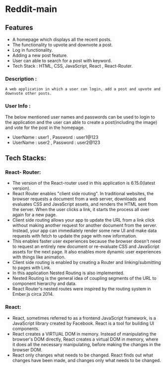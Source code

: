 # Reddit-main

## Features

- A homepage which displays all the recent posts.
- The functionality to upvote and downvote a post.
- Log in functionality.
- Adding a new post feature.
- User can able to search for a post with keyword.
- Tech Stack : HTML, CSS, JavaScript, React , React-Router.

### Description :
    A web application in which a user can login, add a post and upvote and downvote other posts.

### User Info :
  The below mentioned user names and passwords can be used to login to the application and the user can able to create a post(including the image) and vote for the post in the homepage.
  - UserName : user1 , Password : user1@123
  - UserName : user2 , Password : user2@123

## Tech Stacks:
### React- Router:
 - The version of the React-router used in this application is 6.15.0(latest version).
 - React Router enables "client side routing". In traditional websites, the browser requests a document from a web server, downloads and evaluates CSS and JavaScript assets, and renders the HTML sent from the server. When the user clicks a link, it starts the process all over again for a new page.
 - Client side routing allows your app to update the URL from a link click without making another request for another document from the server. Instead, your app can immediately render some new UI and make data requests with fetch to update the page with new information.
 - This enables faster user experiences because the browser doesn't need to request an entirely new document or re-evaluate CSS and JavaScript assets for the next page. It also enables more dynamic user experiences with things like animation.
 - Client side routing is enabled by creating a Router and linking/submitting to pages with Link.
 - In this application Nested Routing is also implemented.
 - Nested Routing is the general idea of coupling segments of the URL to component hierarchy and data.
 - React Router's nested routes were inspired by the routing system in Ember.js circa 2014.

### React:
 - React, sometimes referred to as a frontend JavaScript framework, is a JavaScript library created by Facebook.
React is a tool for building UI components.
 - React creates a VIRTUAL DOM in memory. Instead of manipulating the browser's DOM directly, React creates a virtual DOM in memory, where it does all the necessary manipulating, before making the changes in the browser DOM.
 - React only changes what needs to be changed.  React finds out what changes have been made, and changes only what needs to be changed.



